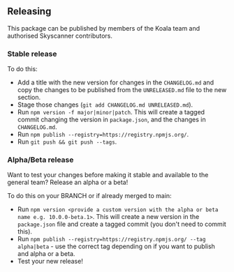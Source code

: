 ## Releasing

This package can be published by members of the Koala team and authorised Skyscanner contributors.

### Stable release

To do this:

- Add a title with the new version for changes in the `CHANGELOG.md` and copy the changes to be published from the `UNRELEASED.md` file to the new section.
- Stage those changes (`git add CHANGELOG.md UNRELEASED.md`).
- Run `npm version -f major|minor|patch`. This will create a tagged commit changing the version in `package.json`, and the changes in `CHANGELOG.md`.
- Run `npm publish --registry=https://registry.npmjs.org/`.
- Run `git push && git push --tags`.

### Alpha/Beta release

Want to test your changes before making it stable and available to the general team? Release an alpha or a beta!

To do this on your BRANCH or if already merged to main:

- Run `npm version <provide a custom version with the alpha or beta name e.g. 10.0.0-beta.1>`. This will create a new version in the `package.json` file and create a tagged commit (you don't need to commit this).
- Run `npm publish --registry=https://registry.npmjs.org/ --tag alpha|beta` - use the correct tag depending on if you want to publish and alpha or a beta.
- Test your new release!
